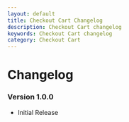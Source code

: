 ```yaml
---
layout: default
title: Checkout Cart Changelog
description: Checkout Cart changelog
keywords: Checkout Cart changelog
category: Checkout Cart
---
```


# Changelog

### Version 1.0.0

 -  Initial Release

